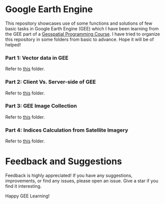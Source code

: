 # Google Earth Engine
This repository showcases use of some functions and solutions of few basic tasks in Google Earth Engine (GEE) which I have been learning from the GEE part of a [Geospatial Programming Course](https://ramiz-moktader.github.io/geospatial-programming-course/). I have tried to organize this repository in some folders from basic to advance. Hope it will be of helped!  
  
### Part 1: Vector data in GEE
Refer to [this](https://github.com/Israt-Jahan-Shonom/Google_Earth_Engine/tree/main/Vector%20data%20in%20GEE) folder.
### Part 2: Client Vs. Server-side of GEE
Refer to [this](https://github.com/Israt-Jahan-Shonom/Google_Earth_Engine/tree/main/Client%20Vs.%20Server) folder.
### Part 3: GEE Image Collection
Refer to [this](https://github.com/Israt-Jahan-Shonom/Google_Earth_Engine/tree/main/GEE%20image%20collection) folder.
### Part 4: Indices Calculation from Satellite Imagery
Refer to [this](https://github.com/Israt-Jahan-Shonom/Google_Earth_Engine/blob/main/Indices-Calculation-from-Imagery/readme.md) folder.  
  
# Feedback and Suggestions
Feedback is highly appreciated! If you have any suggestions, improvements, or find any issues, please open an issue. Give a star if you find it interesting.  
  
Happy GEE Learning!

